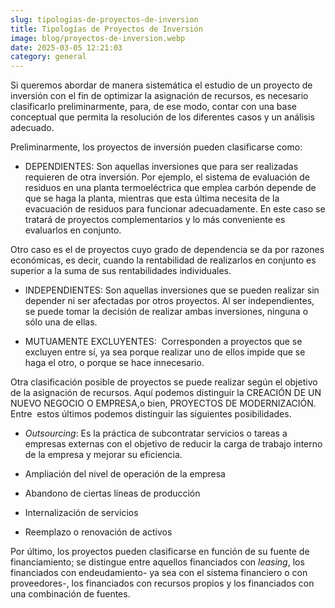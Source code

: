 ```yaml
---
slug: tipologias-de-proyectos-de-inversion
title: Tipologías de Proyectos de Inversión
image: blog/proyectos-de-inversion.webp
date: 2025-03-05 12:21:03
category: general
---
```

Si queremos abordar de manera sistemática el estudio de un proyecto de inversión con el fin de optimizar la asignación de recursos, es necesario clasificarlo preliminarmente, para, de ese modo, contar con una base conceptual que permita la resolución de los diferentes casos y un análisis adecuado.





Preliminarmente, los proyectos de inversión pueden clasificarse como:





- DEPENDIENTES: Son aquellas inversiones que para ser realizadas requieren de otra inversión. Por ejemplo, el sistema de evaluación de residuos en una planta termoeléctrica que emplea carbón depende de que se haga la planta, mientras que esta última necesita de la evacuación de residuos para funcionar adecuadamente. En este caso se tratará de proyectos complementarios y lo más conveniente es evaluarlos en conjunto.

Otro caso es el de proyectos cuyo grado de dependencia se da por razones económicas, es decir, cuando la rentabilidad de realizarlos en conjunto es superior a la suma de sus rentabilidades individuales. 





- INDEPENDIENTES: Son aquellas inversiones que se pueden realizar sin depender ni ser afectadas por otros proyectos. Al ser independientes, se puede tomar la decisión de realizar ambas inversiones, ninguna o sólo una de ellas.





- MUTUAMENTE EXCLUYENTES:  Corresponden a proyectos que se excluyen entre sí, ya sea porque realizar uno de ellos impide que se haga el otro, o porque se hace innecesario.





Otra clasificación posible de proyectos se puede realizar según el objetivo de la asignación de recursos. Aquí podemos distinguir la CREACIÓN DE UN NUEVO NEGOCIO O EMPRESA,o bien, PROYECTOS DE MODERNIZACIÓN. Entre  estos últimos podemos distinguir las siguientes posibilidades. 





- _Outsourcing_: Es la práctica de subcontratar servicios o tareas a empresas externas con el objetivo de reducir la carga de trabajo interno de la empresa y mejorar su eficiencia.

- Ampliación del nivel de operación de la empresa

- Abandono de ciertas líneas de producción 

- Internalización de servicios

- Reemplazo o renovación de activos 





Por último, los proyectos pueden clasificarse en función de su fuente de financiamiento; se distingue entre aquellos financiados con _leasing_, los financiados con endeudamiento- ya sea con el sistema financiero o con proveedores-, los financiados con recursos propios y los financiados con una combinación de fuentes. 




